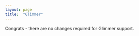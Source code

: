 ```yaml
---
layout: page
title:  "Glimmer"
---
```


Congrats - there are no changes required for Glimmer support.
